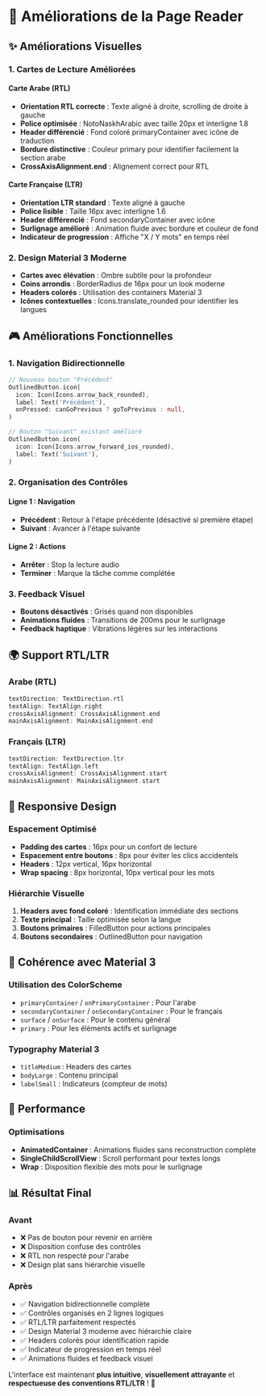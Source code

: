 # 📖 Améliorations de la Page Reader

## ✨ Améliorations Visuelles

### 1. **Cartes de Lecture Améliorées**

#### Carte Arabe (RTL)
- **Orientation RTL correcte** : Texte aligné à droite, scrolling de droite à gauche
- **Police optimisée** : NotoNaskhArabic avec taille 20px et interligne 1.8
- **Header différencié** : Fond coloré primaryContainer avec icône de traduction
- **Bordure distinctive** : Couleur primary pour identifier facilement la section arabe
- **CrossAxisAlignment.end** : Alignement correct pour RTL

#### Carte Française (LTR)
- **Orientation LTR standard** : Texte aligné à gauche
- **Police lisible** : Taille 16px avec interligne 1.6
- **Header différencié** : Fond secondaryContainer avec icône
- **Surlignage amélioré** : Animation fluide avec bordure et couleur de fond
- **Indicateur de progression** : Affiche "X / Y mots" en temps réel

### 2. **Design Material 3 Moderne**
- **Cartes avec élévation** : Ombre subtile pour la profondeur
- **Coins arrondis** : BorderRadius de 16px pour un look moderne
- **Headers colorés** : Utilisation des containers Material 3
- **Icônes contextuelles** : Icons.translate_rounded pour identifier les langues

## 🎮 Améliorations Fonctionnelles

### 1. **Navigation Bidirectionnelle**
```dart
// Nouveau bouton "Précédent"
OutlinedButton.icon(
  icon: Icon(Icons.arrow_back_rounded),
  label: Text('Précédent'),
  onPressed: canGoPrevious ? goToPrevious : null,
)

// Bouton "Suivant" existant amélioré
OutlinedButton.icon(
  icon: Icon(Icons.arrow_forward_ios_rounded),
  label: Text('Suivant'),
)
```

### 2. **Organisation des Contrôles**

#### Ligne 1 : Navigation
- **Précédent** : Retour à l'étape précédente (désactivé si première étape)
- **Suivant** : Avancer à l'étape suivante

#### Ligne 2 : Actions
- **Arrêter** : Stop la lecture audio
- **Terminer** : Marque la tâche comme complétée

### 3. **Feedback Visuel**
- **Boutons désactivés** : Grisés quand non disponibles
- **Animations fluides** : Transitions de 200ms pour le surlignage
- **Feedback haptique** : Vibrations légères sur les interactions

## 🌍 Support RTL/LTR

### Arabe (RTL)
```dart
textDirection: TextDirection.rtl
textAlign: TextAlign.right
crossAxisAlignment: CrossAxisAlignment.end
mainAxisAlignment: MainAxisAlignment.end
```

### Français (LTR)
```dart
textDirection: TextDirection.ltr
textAlign: TextAlign.left
crossAxisAlignment: CrossAxisAlignment.start
mainAxisAlignment: MainAxisAlignment.start
```

## 📱 Responsive Design

### Espacement Optimisé
- **Padding des cartes** : 16px pour un confort de lecture
- **Espacement entre boutons** : 8px pour éviter les clics accidentels
- **Headers** : 12px vertical, 16px horizontal
- **Wrap spacing** : 8px horizontal, 10px vertical pour les mots

### Hiérarchie Visuelle
1. **Headers avec fond coloré** : Identification immédiate des sections
2. **Texte principal** : Taille optimisée selon la langue
3. **Boutons primaires** : FilledButton pour actions principales
4. **Boutons secondaires** : OutlinedButton pour navigation

## 🎨 Cohérence avec Material 3

### Utilisation des ColorScheme
- `primaryContainer` / `onPrimaryContainer` : Pour l'arabe
- `secondaryContainer` / `onSecondaryContainer` : Pour le français
- `surface` / `onSurface` : Pour le contenu général
- `primary` : Pour les éléments actifs et surlignage

### Typography Material 3
- `titleMedium` : Headers des cartes
- `bodyLarge` : Contenu principal
- `labelSmall` : Indicateurs (compteur de mots)

## 🚀 Performance

### Optimisations
- **AnimatedContainer** : Animations fluides sans reconstruction complète
- **SingleChildScrollView** : Scroll performant pour textes longs
- **Wrap** : Disposition flexible des mots pour le surlignage

## 📊 Résultat Final

### Avant
- ❌ Pas de bouton pour revenir en arrière
- ❌ Disposition confuse des contrôles
- ❌ RTL non respecté pour l'arabe
- ❌ Design plat sans hiérarchie visuelle

### Après
- ✅ Navigation bidirectionnelle complète
- ✅ Contrôles organisés en 2 lignes logiques
- ✅ RTL/LTR parfaitement respectés
- ✅ Design Material 3 moderne avec hiérarchie claire
- ✅ Headers colorés pour identification rapide
- ✅ Indicateur de progression en temps réel
- ✅ Animations fluides et feedback visuel

L'interface est maintenant **plus intuitive**, **visuellement attrayante** et **respectueuse des conventions RTL/LTR** ! 🎉